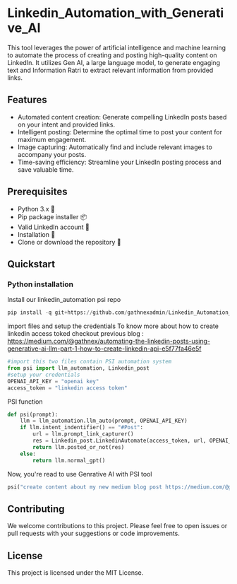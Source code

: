 # Linkedin_Automation_with_Generative_AI

This tool leverages the power of artificial intelligence and machine learning to automate the process of creating and posting high-quality content on LinkedIn. It utilizes Gen AI, a large language model, to generate engaging text and Information Ratri to extract relevant information from provided links.

## Features

- Automated content creation: Generate compelling LinkedIn posts based on your intent and provided links.
- Intelligent posting: Determine the optimal time to post your content for maximum engagement.
- Image capturing: Automatically find and include relevant images to accompany your posts.
- Time-saving efficiency: Streamline your LinkedIn posting process and save valuable time.

## Prerequisites

- Python 3.x 🐍
- Pip package installer 📦
- Valid LinkedIn account 💼
- Installation 🎯
- Clone or download the repository 🚀

## Quickstart

### **Python installation**
Install our linkedin_automation psi repo 
```python
pip install -q git+https://github.com/gathnexadmin/Linkedin_Automation_with_Generative_AI.git
````
import files and setup the credentials
To know more about how to create linkedin access toked checkout previous blog : https://medium.com/@gathnex/automating-the-linkedin-posts-using-generative-ai-llm-part-1-how-to-create-linkedin-api-e5f77fa46e5f
```python
#import this two files contain PSI automation system
from psi import llm_automation, Linkedin_post
#setup your credentials
OPENAI_API_KEY = "openai key"
access_token = "linkedin access token"
```
PSI function
```python
def psi(prompt):
    llm = llm_automation.llm_auto(prompt, OPENAI_API_KEY)
    if llm.intent_indentifier() == "#Post":
        url = llm.prompt_link_capturer()
        res = Linkedin_post.LinkedinAutomate(access_token, url, OPENAI_API_KEY).main_func()
        return llm.posted_or_not(res)
    else:
        return llm.normal_gpt()
```
Now, you're read to use Genrative AI with PSI tool
```python
psi("create content about my new medium blog post https://medium.com/@gathnex/new-generative-ai-course-by-deeplearning-ai-daf34e24e9c8 and post it on my linkedin")
```

## Contributing

We welcome contributions to this project. Please feel free to open issues or pull requests with your suggestions or code improvements.

## License

This project is licensed under the MIT License.

